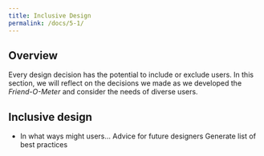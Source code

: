 ```yaml
---
title: Inclusive Design
permalink: /docs/5-1/
---
```

## Overview
Every design decision has the potential to include or exclude users. In this section, we will reflect on the decisions we made as we developed the *Friend-O-Meter* and consider the needs of diverse users.

## Inclusive design
- In what ways might users...
Advice for future designers
Generate list of best practices
